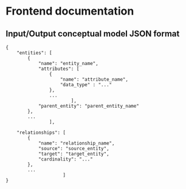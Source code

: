 # Frontend documentation

## Input/Output conceptual model JSON format

```
{
	"entities": [
		{
			"name": "entity_name",
		 	"attributes": [
				{
					"name": "attribute_name", 
					"data_type" : "..."
				}, 
				...
						], 
			"parent_entity": "parent_entity_name"
		},
		...
				],

	"relationships": [
		{
			"name": "relationship_name",
			"source": "source_entity",
			"target": "target_entity",
			"cardinality": "..."
		},
		...
					 ] 
}
```